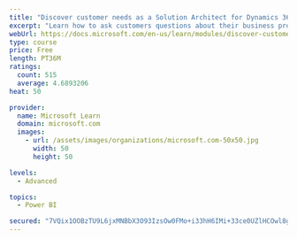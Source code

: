 ```yaml
---
title: "Discover customer needs as a Solution Architect for Dynamics 365 and Power Platform"
excerpt: "Learn how to ask customers questions about their business processes and feature requirements to create a viable solution."
webUrl: https://docs.microsoft.com/en-us/learn/modules/discover-customer-needs/
type: course
price: Free
length: PT36M
ratings:
  count: 515
  average: 4.6893206
heat: 50

provider:
  name: Microsoft Learn
  domain: microsoft.com
  images:
    - url: /assets/images/organizations/microsoft.com-50x50.jpg
      width: 50
      height: 50

levels:
  - Advanced

topics:
  - Power BI

secured: "7VQix1OOBzTU9L6jxMNBbX3O93IzsOw0FMo+i33hH6IMi+33ce0UZlHCOwl8g/pKTrFufN1qZP1gavSgEZO9vCTPz8nGnyJe2cFc3JGXGPZAfN8p+5RorQjl8mYGoSDAmE3M+gdD6XFdkgc7baK+/FWw0MwBUyKLtVLgkPIX0QcWWeVzsvcfUjhQZEhvWqLD7yzBhmbuZDmiCTdJx4SHTc8yPFtXjSRUbF+LGTgiR6LPVvIbFKMXSLZEEYt3mukzCxXieSJgtMO8s4Sls/3FU8glcYm8zBBLGnOXak1asGcv3k22PJZ89yzNVt3ayRpKp0cpWhbdee7oLG8yoZSqx73LYyL271UBbSCCVBRq866DfIwJkyMckfstbcZsZ/MijMfGIu57kQR22hsxkC8JmHxTc9gW0Leu5MA8hZ2+1S0=;mX7hTtbEep87Sns3UMbONw=="
---
```


